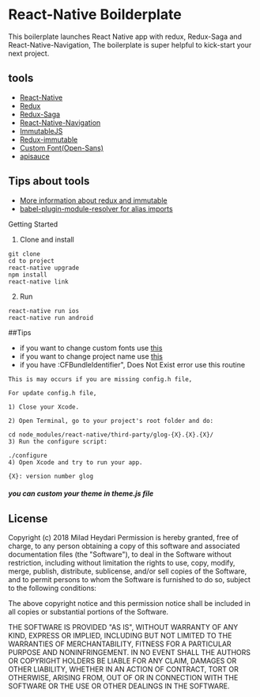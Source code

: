 # React-Native Boilderplate
This boilerplate launches React Native app with redux, Redux-Saga and React-Native-Navigation, The boilerplate is super helpful to kick-start your next project.
## tools
* [React-Native](https://github.com/facebook/react-native)
* [Redux](https://github.com/reactjs/redux)
* [Redux-Saga](https://github.com/redux-saga/redux-saga)
* [React-Native-Navigation](https://github.com/wix/react-native-navigation)
* [ImmutableJS](https://facebook.github.io/immutable-js/)
* [Redux-immutable](https://github.com/gajus/redux-immutable)
* [Custom Font(Open-Sans)](https://fonts.google.com/specimen/Open+Sans)
* [apisauce](https://github.com/infinitered/apisauce)

## Tips about tools
* [More information about redux and immutable](https://redux.js.org/recipes/usingimmutablejs)
* [babel-plugin-module-resolver for alias imports](https://www.npmjs.com/package/babel-plugin-module-resolver)

Getting Started
1. Clone and install
```
git clone
cd to project
react-native upgrade
npm install
react-native link
```

2. Run
```
react-native run ios
react-native run android
```

##Tips
* if you want to change custom fonts use [this](https://medium.com/@danielskripnik/how-to-add-and-remove-custom-fonts-in-react-native-b2830084b0e4)
* if you want to change project name use [this](https://www.npmjs.com/package/react-native-rename)
* if you have :CFBundleIdentifier", Does Not Exist error use this routine
```
This is may occurs if you are missing config.h file,

For update config.h file,

1) Close your Xcode.

2) Open Terminal, go to your project's root folder and do:

cd node_modules/react-native/third-party/glog-{X}.{X}.{X}/
3) Run the configure script:

./configure
4) Open Xcode and try to run your app.

{X}: version number glog
```
##### you can custom your theme in theme.js file

License
-----------

Copyright (c) 2018 Milad Heydari
Permission is hereby granted, free of charge, to any person
obtaining a copy of this software and associated documentation
files (the "Software"), to deal in the Software without
restriction, including without limitation the rights to use,
copy, modify, merge, publish, distribute, sublicense, and/or sell
copies of the Software, and to permit persons to whom the
Software is furnished to do so, subject to the following
conditions:

The above copyright notice and this permission notice shall be
included in all copies or substantial portions of the Software.

THE SOFTWARE IS PROVIDED "AS IS", WITHOUT WARRANTY OF ANY KIND,
EXPRESS OR IMPLIED, INCLUDING BUT NOT LIMITED TO THE WARRANTIES
OF MERCHANTABILITY, FITNESS FOR A PARTICULAR PURPOSE AND
NONINFRINGEMENT. IN NO EVENT SHALL THE AUTHORS OR COPYRIGHT
HOLDERS BE LIABLE FOR ANY CLAIM, DAMAGES OR OTHER LIABILITY,
WHETHER IN AN ACTION OF CONTRACT, TORT OR OTHERWISE, ARISING
FROM, OUT OF OR IN CONNECTION WITH THE SOFTWARE OR THE USE OR
OTHER DEALINGS IN THE SOFTWARE.



